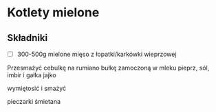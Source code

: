 # Kotlety mielone

## Składniki

* [ ] 300-500g mielone mięso z łopatki/karkówki wieprzowej

Przesmażyć cebulkę na rumiano
bułkę zamoczoną w mleku
pieprz, sól, imbir i gałka
jajko

wymiętosić i smażyć


pieczarki
śmietana
